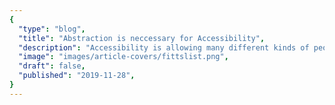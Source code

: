 ```yaml
---
{
  "type": "blog",
  "title": "Abstraction is neccessary for Accessibility",
  "description": "Accessibility is allowing many different kinds of people access to your GUI. Abstraction is the means of doing so without writing many different kinds of GUIs.",
  "image": "images/article-covers/fittslist.png",
  "draft": false,
  "published": "2019-11-28",
}
---
```

